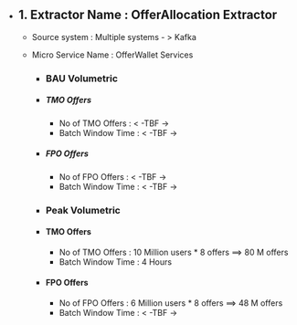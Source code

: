 - ## 1. Extractor Name : OfferAllocation Extractor
  - Source system : Multiple systems - > Kafka
  - Micro Service Name : OfferWallet Services
  
    - ### BAU Volumetric 
     * ##### TMO Offers
         - No of TMO Offers : < -TBF ->
         - Batch Window Time : < -TBF ->
         
      * ##### FPO Offers
         - No of FPO Offers : < -TBF ->
         - Batch Window Time : < -TBF ->         
                       
      - ### Peak Volumetric 
       - #### TMO Offers
         - No of TMO Offers : 10 Million users * 8 offers ==> 80 M offers
         - Batch Window Time : 4 Hours
         
      - #### FPO Offers
         - No of FPO Offers : 6 Million users * 8 offers ==> 48 M offers
         - Batch Window Time : < -TBF ->
